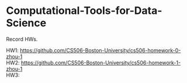 # Computational-Tools-for-Data-Science   

Record HWs.  

HW1: https://github.com/CS506-Boston-University/cs506-homework-0-zhou-1    
HW2: https://github.com/CS506-Boston-University/cs506-homework-1-zhou-1    
HW3:   
